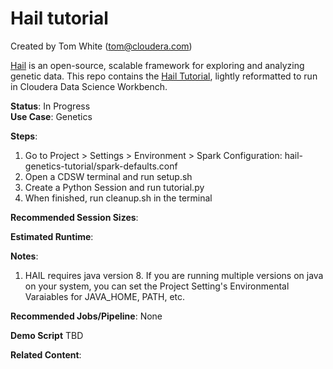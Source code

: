 # Hail tutorial
Created by Tom White (tom@cloudera.com)

[Hail](https://hail.is) is an open-source, scalable framework for exploring and analyzing genetic data.
This repo contains the [Hail Tutorial](https://hail.is/hail/tutorial.html), lightly reformatted to run in Cloudera Data Science Workbench.

<b>Status</b>: In Progress <br>
<b>Use Case</b>: Genetics

<b>Steps</b>:<br>
1. Go to Project > Settings > Environment > Spark Configuration: hail-genetics-tutorial/spark-defaults.conf 
2. Open a CDSW terminal and run setup.sh <br>
3. Create a Python Session and run tutorial.py <br>
4. When finished, run cleanup.sh in the terminal<br> 

<b>Recommended Session Sizes</b>:

<b>Estimated Runtime</b>: 

<b>Notes</b>:<br>
1. HAIL requires java version 8. If you are running multiple versions on java on your system, you can set the Project Setting's Environmental Varaiables for JAVA_HOME, PATH, etc.<br>

<b>Recommended Jobs/Pipeline</b>:
None

<b>Demo Script</b>
TBD

<b>Related Content</b>:
